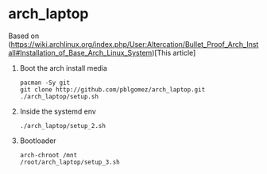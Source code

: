 # arch_laptop

Based on (https://wiki.archlinux.org/index.php/User:Altercation/Bullet_Proof_Arch_Install#Installation_of_Base_Arch_Linux_System)[This article]

1. Boot the arch install media
    ```
    pacman -Sy git
    git clone http://github.com/pblgomez/arch_laptop.git
    ./arch_laptop/setup.sh
    ```

1. Inside the systemd env
    ```
    ./arch_laptop/setup_2.sh
    ```

1. Bootloader
    ```
    arch-chroot /mnt
    /root/arch_laptop/setup_3.sh
    ```
